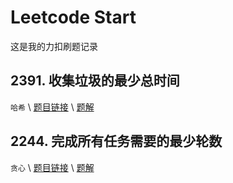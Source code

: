 # Leetcode Start
这是我的力扣刷题记录
## 2391. 收集垃圾的最少总时间
`哈希` \\
[题目链接](https://leetcode.cn/problems/minimum-amount-of-time-to-collect-garbage/description/) \\
[题解](/2391/ABOUT.md)
## 2244. 完成所有任务需要的最少轮数
`贪心` \\
[题目链接](https://leetcode.cn/problems/minimum-rounds-to-complete-all-tasks/description/) \\
[题解](/2244/ABOUT.md)
